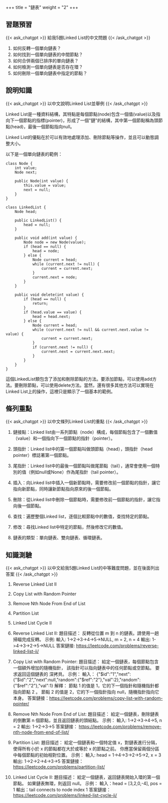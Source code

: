 +++
title = "鏈表"
weight = "2"
+++
## 習題預習
{{< ask_chatgpt >}}
給我5題Linked List的中文問題
{{< /ask_chatgpt >}}



1. 如何反轉一個單向鏈表？
2. 如何找到一個單向鏈表的中間節點？
3. 如何合併兩個已排序的單向鏈表？
4. 如何檢測一個單向鏈表是否存在環？
5. 如何刪除一個單向鏈表中指定的節點？   

## 說明知識
{{< ask_chatgpt >}}
以中文說明Linked List並舉例
{{< /ask_chatgpt >}}



Linked List是一種資料結構，其特點是每個節點(node)包含一個值(value)以及指向下一個節點的指標(pointer)，形成了一個"鏈"的結構，其中第一個節點稱為頭節點(head)，最後一個節點指向null。

Linked List的優點在於可以有效地處理添加、刪除節點等操作，並且可以動態調整大小。

以下是一個單向鏈表的範例：

```
class Node {
    int value;
    Node next;
  
    public Node(int value) {
        this.value = value;
        next = null;
    }
}

class LinkedList {
    Node head;
  
    public LinkedList() {
        head = null;
    }
  
    public void add(int value) {
        Node node = new Node(value);
        if (head == null) {
            head = node;
        } else {
            Node current = head;
            while (current.next != null) {
                current = current.next;
            }
            current.next = node;
        }
    }
  
    public void delete(int value) {
        if (head == null) {
            return; 
        }
        if (head.value == value) {
            head = head.next;
        } else {
            Node current = head;
            while (current.next != null && current.next.value != value) {
                current = current.next;
            }
            if (current.next != null) {
                current.next = current.next.next;
            }
        }
    }
}
```

這個LinkedList類包含了添加和刪除節點的方法。要添加節點，可以使用add方法。要刪除節點，可以使用delete方法。當然，還有很多其他方法可以實現在Linked List上的操作，這裡只是顯示了一個基本的範例。   

## 條列重點
{{< ask_chatgpt >}}
以中文條列Linked List的重點
{{< /ask_chatgpt >}}



1. 鏈接點：Linked list由一系列節點（node）構成，每個節點包含了一個數值（value）和一個指向下一個節點的指針（pointer）。

2. 頭指針：Linked list中的第一個節點叫做頭節點（head），頭指針（head pointer）標誌著第一個節點。

3. 尾指針：Linked list中的最後一個節點叫做尾節點（tail），通常會使用一個特別的值（例如null或None）作為尾指針（tail pointer）。

4. 插入：向Linked list中插入一個新節點時，需要修改前一個節點的指針，讓它指向新節點，同時讓新節點指向原來的後一個節點。

5. 刪除：從Linked list中刪除一個節點時，需要修改前一個節點的指針，讓它指向後一個節點。

6. 查找：遍歷整個Linked list，逐個比較節點中的數值，查找特定的節點。

7. 修改：尋找Linked list中特定的節點，然後修改它的數值。

8. 鏈表的類型：單向鏈表、雙向鏈表、循環鏈表。   

## 知識測驗
{{< ask_chatgpt >}}
以中文給我5題Linked List的中等難度問題，並在後面列出答案
{{< /ask_chatgpt >}}



1. Reverse Linked List II
2. Copy List with Random Pointer
3. Remove Nth Node From End of List
4. Partition List
5. Linked List Cycle II

1. Reverse Linked List II:
題目描述： 反轉從位置 m 到 n 的鏈表。請使用一趟掃瞄完成反轉。
示例: 
輸入: 1->2->3->4->5->NULL, m = 2, n = 4
輸出: 1->4->3->2->5->NULL
答案鏈接: https://leetcode.com/problems/reverse-linked-list-ii/

2. Copy List with Random Pointer:
題目描述： 給定一個鏈表，每個節點包含一個額外增加的隨機指針，
該指針可以指向鏈表中的任何節點或空節點。
要求返回這個鏈表的 深拷貝。 
示例：
輸入：
{"$id":"1","next":{"$id":"2","next":null,"random":{"$ref":"2"},"val":2},"random":{"$ref":"2"},"val":1}
解釋：
節點 1 的值是 1，它的下一個指針和隨機指針都指向節點 2 。
節點 2 的值是 2，它的下一個指針指向 null，隨機指針指向它本身。
答案鏈接：https://leetcode.com/problems/copy-list-with-random-pointer/

3. Remove Nth Node From End of List:
題目描述： 給定一個鏈表，刪除鏈表的倒數第 n 個節點，並且返回鏈表的頭結點。 
示例：
輸入: 1->2->3->4->5, n = 2
輸出: 1->2->3->5
答案鏈接： https://leetcode.com/problems/remove-nth-node-from-end-of-list/

4. Partition List:
題目描述： 給定一個鏈表和一個特定值 x，對鏈表進行分隔，
使得所有小於 x 的節點都在大於或等於 x 的節點之前。
你應當保留兩個分區中每個節點的初始相對位置。
示例：
輸入: head = 1->4->3->2->5->2, x = 3
輸出: 1->2->2->4->3->5
答案鏈接： https://leetcode.com/problems/partition-list/

5. Linked List Cycle II:
題目描述： 給定一個鏈表，返回鏈表開始入環的第一個節點。 如果鏈表無環，則返回 null。
示例：
輸入：head = [3,2,0,-4], pos = 1
輸出：tail connects to node index 1
答案鏈接： https://leetcode.com/problems/linked-list-cycle-ii/   

